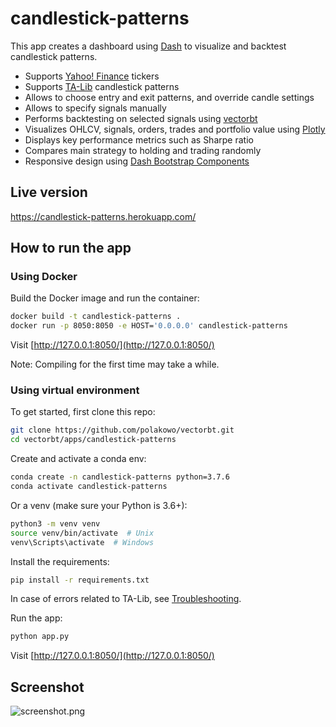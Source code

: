 # candlestick-patterns

This app creates a dashboard using [Dash](https://github.com/plotly/dash) to visualize and backtest candlestick patterns. 

* Supports [Yahoo! Finance](https://github.com/ranaroussi/yfinance) tickers
* Supports [TA-Lib](https://github.com/mrjbq7/ta-lib) candlestick patterns
* Allows to choose entry and exit patterns, and override candle settings
* Allows to specify signals manually
* Performs backtesting on selected signals using [vectorbt](https://github.com/polakowo/vectorbt)
* Visualizes OHLCV, signals, orders, trades and portfolio value using [Plotly](https://github.com/plotly/plotly.py)
* Displays key performance metrics such as Sharpe ratio
* Compares main strategy to holding and trading randomly
* Responsive design using [Dash Bootstrap Components](https://github.com/facultyai/dash-bootstrap-components)

## Live version

https://candlestick-patterns.herokuapp.com/

## How to run the app

### Using Docker

Build the Docker image and run the container:

```bash
docker build -t candlestick-patterns . 
docker run -p 8050:8050 -e HOST='0.0.0.0' candlestick-patterns
```

Visit [http://127.0.0.1:8050/](http://127.0.0.1:8050/)

Note: Compiling for the first time may take a while.

### Using virtual environment

To get started, first clone this repo:

```bash
git clone https://github.com/polakowo/vectorbt.git
cd vectorbt/apps/candlestick-patterns
```

Create and activate a conda env:

```bash
conda create -n candlestick-patterns python=3.7.6
conda activate candlestick-patterns
```

Or a venv (make sure your Python is 3.6+):

```bash
python3 -m venv venv
source venv/bin/activate  # Unix
venv\Scripts\activate  # Windows
```

Install the requirements:

```bash
pip install -r requirements.txt
```

In case of errors related to TA-Lib, see [Troubleshooting](https://github.com/mrjbq7/ta-lib#troubleshooting).

Run the app:

```bash
python app.py
```

Visit [http://127.0.0.1:8050/](http://127.0.0.1:8050/)

## Screenshot

![screenshot.png](https://raw.githubusercontent.com/polakowo/vectorbt/master/apps/candlestick-patterns/screenshot.png)
